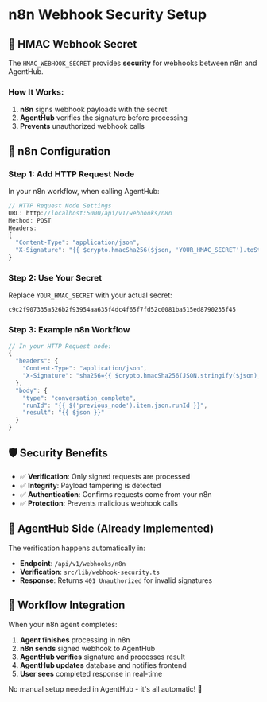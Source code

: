# n8n Webhook Security Setup

## 🔐 **HMAC Webhook Secret**

The `HMAC_WEBHOOK_SECRET` provides **security** for webhooks between n8n and AgentHub.

### **How It Works:**
1. **n8n** signs webhook payloads with the secret
2. **AgentHub** verifies the signature before processing
3. **Prevents** unauthorized webhook calls

## 🔧 **n8n Configuration**

### **Step 1: Add HTTP Request Node**
In your n8n workflow, when calling AgentHub:

```javascript
// HTTP Request Node Settings
URL: http://localhost:5000/api/v1/webhooks/n8n
Method: POST
Headers:
{
  "Content-Type": "application/json",
  "X-Signature": "{{ $crypto.hmacSha256($json, 'YOUR_HMAC_SECRET').toString('base64') }}"
}
```

### **Step 2: Use Your Secret**
Replace `YOUR_HMAC_SECRET` with your actual secret:
```
c9c2f907335a526b2f93954aa635f4dc4f65f7fd52c0081ba515ed8790235f45
```

### **Step 3: Example n8n Workflow**
```javascript
// In your HTTP Request node:
{
  "headers": {
    "Content-Type": "application/json",
    "X-Signature": "sha256={{ $crypto.hmacSha256(JSON.stringify($json), 'c9c2f907335a526b2f93954aa635f4dc4f65f7fd52c0081ba515ed8790235f45') }}"
  },
  "body": {
    "type": "conversation_complete",
    "runId": "{{ $('previous_node').item.json.runId }}",
    "result": "{{ $json }}"
  }
}
```

## 🛡️ **Security Benefits**

- ✅ **Verification**: Only signed requests are processed
- ✅ **Integrity**: Payload tampering is detected
- ✅ **Authentication**: Confirms requests come from your n8n
- ✅ **Protection**: Prevents malicious webhook calls

## 📝 **AgentHub Side (Already Implemented)**

The verification happens automatically in:
- **Endpoint**: `/api/v1/webhooks/n8n`
- **Verification**: `src/lib/webhook-security.ts`
- **Response**: Returns `401 Unauthorized` for invalid signatures

## 🔄 **Workflow Integration**

When your n8n agent completes:
1. **Agent finishes** processing in n8n
2. **n8n sends** signed webhook to AgentHub
3. **AgentHub verifies** signature and processes result
4. **AgentHub updates** database and notifies frontend
5. **User sees** completed response in real-time

No manual setup needed in AgentHub - it's all automatic! 🚀
